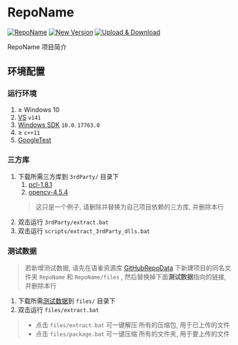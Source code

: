 # RepoName

[![RepoName](https://img.shields.io/badge/RepoName-latest-blue)](https://github.com/XiGeoAlgorithm/RepoName/releases)
[![New Version](https://img.shields.io/badge/New_Version-lawngreen)](https://xialgorithm.yuque.com/org-wiki-xialgorithm-dlvfmf/version_update)
[![Upload & Download](https://img.shields.io/badge/Upload_&_Download-lightblue)](https://xialgorithm.yuque.com/tmarbw/3rdparty)

RepoName 项目简介

## 环境配置

### 运行环境

1. $\ge$ Windows 10
2. [VS](https://xialgorithm.yuque.com/g/tmarbw/software/folder/30227859) `v141`
3. [Windows SDK](https://xialgorithm.yuque.com/g/tmarbw/software/folder/36406235) `10.0.17763.0`
4. $\ge$ `c++11`
5. [GoogleTest](https://xialgorithm.yuque.com/g/tmarbw/packages/folder/32294647)

### 三方库

1. 下载所需三方库到 `3rdParty/` 目录下
   1. [pcl-1.8.1](https://xialgorithm.yuque.com/g/tmarbw/3rdparty/folder/31057537)
   2. [opencv-4.5.4](https://xialgorithm.yuque.com/g/tmarbw/3rdparty/folder/32299739)
   > 这只是一个例子, 请删除并替换为自己项目依赖的三方库, 并删除本行
2. 双击运行 `3rdParty/extract.bat`
3. 双击运行 `scripts/extract_3rdParty_dlls.bat `

### 测试数据

> 若新增测试数据, 请先在语雀资源库 [GitHubRepoData](https://xialgorithm.yuque.com/tmarbw/githubrepodata) 下新建项目的同名文件夹 `RepoName` 和 `RepoName/files` ,  然后替换掉下面**测试数据**指向的链接, 并删除本行

1. 下载所需[测试数据](https://xialgorithm.yuque.com/g/tmarbw/githubrepodata/folder/36529182)到 `files/` 目录下
2. 双击运行 `files/extract.bat`

> * 点击 `files/extract.bat`  可一键解压 所有的压缩包, 用于已上传的文件
> * 点击 `files/package.bat`  可一键压缩 所有的文件夹, 用于要上传的文件
